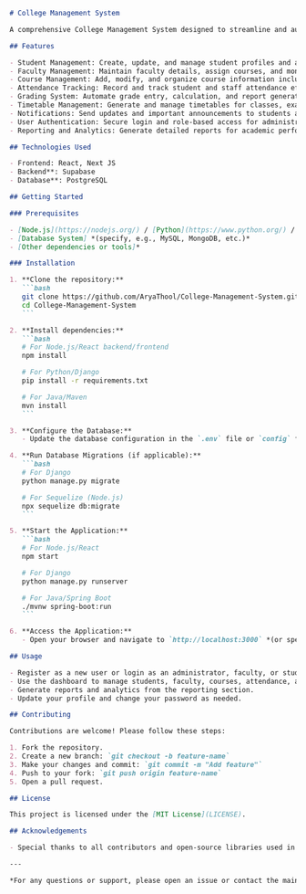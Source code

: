 ````markdown name=README.md
# College Management System

A comprehensive College Management System designed to streamline and automate administrative and academic functions for educational institutions. This project serves as a centralized platform for managing student records, staff information, course registrations, attendance, grading, and more.

## Features

- Student Management: Create, update, and manage student profiles and academic records.
- Faculty Management: Maintain faculty details, assign courses, and monitor performance.
- Course Management: Add, modify, and organize course information including schedules and syllabi.
- Attendance Tracking: Record and track student and staff attendance efficiently.
- Grading System: Automate grade entry, calculation, and report generation.
- Timetable Management: Generate and manage timetables for classes, exams, and activities.
- Notifications: Send updates and important announcements to students and faculty.
- User Authentication: Secure login and role-based access for administrators, faculty, and students.
- Reporting and Analytics: Generate detailed reports for academic performance, attendance, and more.

## Technologies Used

- Frontend: React, Next JS
- Backend**: Supabase
- Database**: PostgreSQL

## Getting Started

### Prerequisites

- [Node.js](https://nodejs.org/) / [Python](https://www.python.org/) / [Java](https://www.java.com/) *(specify based on tech stack)*
- [Database System] *(specify, e.g., MySQL, MongoDB, etc.)*
- [Other dependencies or tools]*

### Installation

1. **Clone the repository:**
   ```bash
   git clone https://github.com/AryaThool/College-Management-System.git
   cd College-Management-System
   ```

2. **Install dependencies:**
   ```bash
   # For Node.js/React backend/frontend
   npm install

   # For Python/Django
   pip install -r requirements.txt

   # For Java/Maven
   mvn install
   ```

3. **Configure the Database:**
   - Update the database configuration in the `.env` file or `config` folder.

4. **Run Database Migrations (if applicable):**
   ```bash
   # For Django
   python manage.py migrate

   # For Sequelize (Node.js)
   npx sequelize db:migrate
   ```

5. **Start the Application:**
   ```bash
   # For Node.js/React
   npm start

   # For Django
   python manage.py runserver

   # For Java/Spring Boot
   ./mvnw spring-boot:run
   ```

6. **Access the Application:**
   - Open your browser and navigate to `http://localhost:3000` *(or specified port)*

## Usage

- Register as a new user or login as an administrator, faculty, or student.
- Use the dashboard to manage students, faculty, courses, attendance, and grades.
- Generate reports and analytics from the reporting section.
- Update your profile and change your password as needed.

## Contributing

Contributions are welcome! Please follow these steps:

1. Fork the repository.
2. Create a new branch: `git checkout -b feature-name`
3. Make your changes and commit: `git commit -m "Add feature"`
4. Push to your fork: `git push origin feature-name`
5. Open a pull request.

## License

This project is licensed under the [MIT License](LICENSE).

## Acknowledgements

- Special thanks to all contributors and open-source libraries used in this project.

---

*For any questions or support, please open an issue or contact the maintainer.*

````
